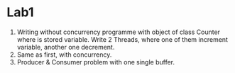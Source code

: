 # Lab1

1. Writing without concurrency programme with object of class Counter where is stored variable. Write 2 Threads, where one of them increment variable, another one decrement. 
2. Same as first, with concurrency.
3. Producer & Consumer problem with one single buffer.